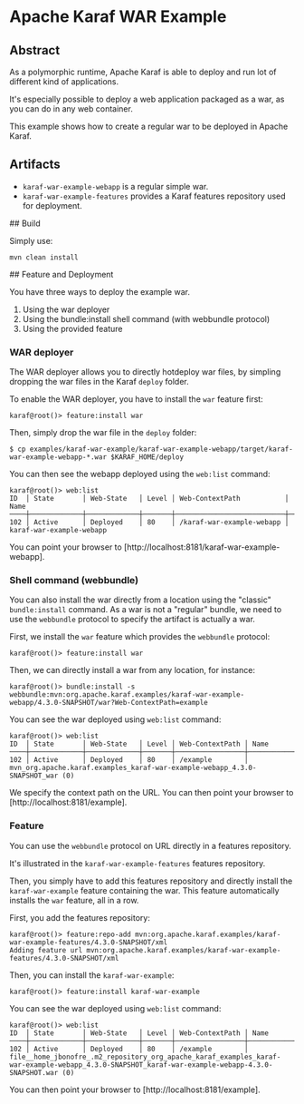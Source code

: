 <!--
    Licensed to the Apache Software Foundation (ASF) under one
    or more contributor license agreements.  See the NOTICE file
    distributed with this work for additional information
    regarding copyright ownership.  The ASF licenses this file
    to you under the Apache License, Version 2.0 (the
    "License"); you may not use this file except in compliance
    with the License.  You may obtain a copy of the License at

      http://www.apache.org/licenses/LICENSE-2.0

    Unless required by applicable law or agreed to in writing,
    software distributed under the License is distributed on an
    "AS IS" BASIS, WITHOUT WARRANTIES OR CONDITIONS OF ANY
    KIND, either express or implied.  See the License for the
    specific language governing permissions and limitations
    under the License.
-->
# Apache Karaf WAR Example

## Abstract

As a polymorphic runtime, Apache Karaf is able to deploy and run lot of different kind of applications.

It's especially possible to deploy a web application packaged as a war, as you can do in any web container.

This example shows how to create a regular war to be deployed in Apache Karaf.

## Artifacts

* `karaf-war-example-webapp` is a regular simple war.
* `karaf-war-example-features` provides a Karaf features repository used for deployment.

## Build 

Simply use:

```
mvn clean install
```

## Feature and Deployment

You have three ways to deploy the example war.

1. Using the war deployer
2. Using the bundle:install shell command (with webbundle protocol)
3. Using the provided feature

### WAR deployer

The WAR deployer allows you to directly hotdeploy war files, by simpling dropping the war files in the Karaf `deploy` folder.

To enable the WAR deployer, you have to install the `war` feature first:

```
karaf@root()> feature:install war
```

Then, simply drop the war file in the `deploy` folder:

```
$ cp examples/karaf-war-example/karaf-war-example-webapp/target/karaf-war-example-webapp-*.war $KARAF_HOME/deploy
```

You can then see the webapp deployed using the `web:list` command:

```
karaf@root()> web:list
ID  │ State       │ Web-State   │ Level │ Web-ContextPath           │ Name
────┼─────────────┼─────────────┼───────┼───────────────────────────┼──────────────────────────
102 │ Active      │ Deployed    │ 80    │ /karaf-war-example-webapp │ karaf-war-example-webapp
```

You can point your browser to [http://localhost:8181/karaf-war-example-webapp].

### Shell command (webbundle)

You can also install the war directly from a location using the "classic" `bundle:install` command.
As a war is not a "regular" bundle, we need to use the `webbundle` protocol to specify the artifact is actually a war.

First, we install the `war` feature which provides the `webbundle` protocol:

```
karaf@root()> feature:install war
```

Then, we can directly install a war from any location, for instance:

```
karaf@root()> bundle:install -s webbundle:mvn:org.apache.karaf.examples/karaf-war-example-webapp/4.3.0-SNAPSHOT/war?Web-ContextPath=example
```

You can see the war deployed using `web:list` command:

```
karaf@root()> web:list
ID  │ State       │ Web-State   │ Level │ Web-ContextPath │ Name
────┼─────────────┼─────────────┼───────┼─────────────────┼──────────────────────────────────────────────────────────────────────────────
102 │ Active      │ Deployed    │ 80    │ /example        │ mvn_org.apache.karaf.examples_karaf-war-example-webapp_4.3.0-SNAPSHOT_war (0)
```

We specify the context path on the URL. You can then point your browser to [http://localhost:8181/example].

### Feature

You can use the `webbundle` protocol on URL directly in a features repository.

It's illustrated in the `karaf-war-example-features` features repository.

Then, you simply have to add this features repository and directly install the `karaf-war-example` feature containing the war. This feature automatically installs the `war` feature, all in a row.

First, you add the features repository:

```
karaf@root()> feature:repo-add mvn:org.apache.karaf.examples/karaf-war-example-features/4.3.0-SNAPSHOT/xml
Adding feature url mvn:org.apache.karaf.examples/karaf-war-example-features/4.3.0-SNAPSHOT/xml
```

Then, you can install the `karaf-war-example`:

```
karaf@root()> feature:install karaf-war-example
```

You can see the war deployed using `web:list` command:

```
karaf@root()> web:list
ID  │ State       │ Web-State   │ Level │ Web-ContextPath │ Name
────┼─────────────┼─────────────┼───────┼─────────────────┼─────────────────────────────────────────────────────────────────────────────────────────────────────────────────────────────────────────────────────
102 │ Active      │ Deployed    │ 80    │ /example        │ file__home_jbonofre_.m2_repository_org_apache_karaf_examples_karaf-war-example-webapp_4.3.0-SNAPSHOT_karaf-war-example-webapp-4.3.0-SNAPSHOT.war (0)
```

You can then point your browser to [http://localhost:8181/example].